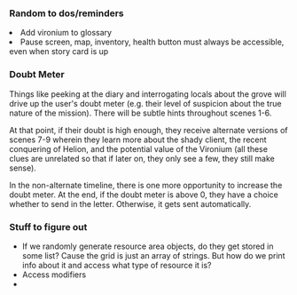 ### Random to dos/reminders
<li>Add vironium to glossary </li>
<li>Pause screen, map, inventory, health button must always be accessible, even when story card is up</li>

### Doubt Meter
<p>Things like peeking at the diary and interrogating locals about the grove will
drive up the user's doubt meter (e.g. their level of suspicion about the true nature
of the mission). There will be subtle hints throughout scenes 1-6. 

At that point, if their doubt is high enough, they receive alternate versions of scenes 
7-9 wherein they learn more about the shady client, the recent conquering of Helion, and the 
potential value of the Vironium (all these clues are unrelated so that if later on,
they only see a few, they still make sense). 

In the non-alternate timeline, there is one more opportunity to increase the doubt meter.
At the end, if the doubt meter is above 0, they have a choice whether to send in the letter.
Otherwise, it gets sent automatically.</p>

### Stuff to figure out
<ul>
<li>If we randomly generate resource area objects, do they get stored in some list?
Cause the grid is just an array of strings. But how do we print info about it and access
what type of resource it is?</li>
<li>Access modifiers</li>
<li></li>
</ul>
